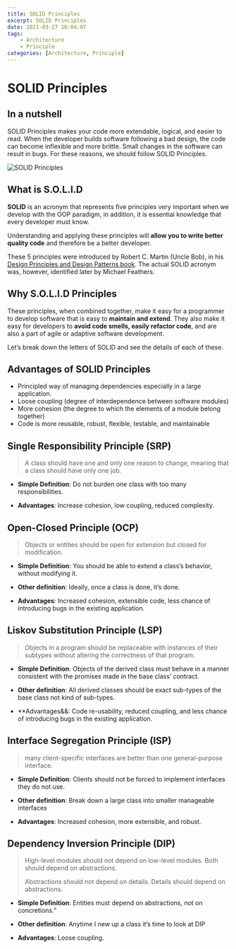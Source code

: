 ```yaml
---
title: SOLID Principles
excerpt: SOLID Principles
date: 2021-03-27 16:04:07
tags:
    - Architecture
    - Principle
categories: [Architecture, Principle]
---
```


# SOLID Principles

## In a nutshell

SOLID Principles makes your code more extendable, logical, and easier to read. When the developer builds software following a bad design, the code can become inflexible and more brittle. Small changes in the software can result in bugs. For these reasons, we should follow SOLID Principles.

![SOLID Principles](solid-principles.png)

## What is S.O.L.I.D

**SOLID** is an acronym that represents five principles very important when we develop with the OOP paradigm, in addition, it is essential knowledge that every developer must know.

Understanding and applying these principles will **allow you to write better quality code** and therefore be a better developer.

These 5 principles were introduced by Robert C. Martin (Uncle Bob), in his [Design Principles and Design Patterns book](https://web.archive.org/web/20150906155800/http://www.objectmentor.com/resources/articles/Principles_and_Patterns.pdf). The actual SOLID acronym was, however, identified later by Michael Feathers.

## Why S.O.L.I.D Principles

These principles, when combined together, make it easy for a programmer to develop software that is easy to **maintain and extend**. They also make it easy for developers to **avoid code smells, easily refactor code**, and are also a part of agile or adaptive software development.

Let’s break down the letters of SOLID and see the details of each of these.

## Advantages of SOLID Principles

- Principled way of managing dependencies especially in a large application.
- Loose coupling (degree of interdependence between software modules)
- More cohesion (the degree to which the elements of a module belong together)
- Code is more reusable, robust, flexible, testable, and maintainable

## Single Responsibility Principle (SRP)

> A class should have one and only one reason to change, meaning that a class should have only one job.

- **Simple Definition**: Do not burden one class with too many responsibilities.

- **Advantages**: Increase cohesion, low coupling, reduced complexity.

## Open-Closed Principle (OCP)

> Objects or entities should be open for extension but closed for modification.

- **Simple Definition**: You should be able to extend a class’s behavior, without modifying it.

- **Other definition**: Ideally, once a class is done, it’s done.

- **Advantages**: Increased cohesion, extensible code, less chance of introducing bugs in the existing application.

## Liskov Substitution Principle (LSP)

> Objects in a program should be replaceable with instances of their subtypes without altering the correctness of that program.

- **Simple Definition**: Objects of the derived class must behave in a manner consistent with the promises made in the base class’ contract.

- **Other definition**: All derived classes should be exact sub-types of the base class not kind of sub-types.

- **Advantages&&: Code re-usability, reduced coupling, and less chance of introducing bugs in the existing application.

## Interface Segregation Principle (ISP)

> many client-specific interfaces are better than one general-purpose interface.

- **Simple Definition**: Clients should not be forced to implement interfaces they do not use.

- **Other definition**: Break down a large class into smaller manageable interfaces

- **Advantages**: Increased cohesion, more extensible, and robust.

## Dependency Inversion Principle (DIP)

> High-level modules should not depend on low-level modules. Both should depend on abstractions.
>
> Abstractions should not depend on details. Details should depend on abstractions.

- **Simple Definition**: Entities must depend on abstractions, not on concretions.”

- **Other definition**: Anytime I new up a class it’s time to look at DIP

- **Advantages**: Loose coupling.
